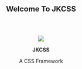 <h1 align="center" style="font-size:20px;"><b>Welcome To JKCSS</b></h1>
<br><br>

<p align="center">
   <img src="https://avatars.githubusercontent.com/u/111488170?s=200&v=4">
</p>
<p align="center"><b>JKCSS</b></p>
<p align="center">A CSS Framework</p>






